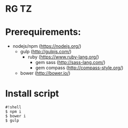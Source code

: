 # RG TZ

# Prerequirements:
* nodejs/npm (https://nodejs.org/)
  * gulp (http://gulpjs.com/)
    * ruby (https://www.ruby-lang.org/)
      * gem sass (http://sass-lang.com/)
      * gem compass (http://compass-style.org/)
  * bower (http://bower.io/)
  
# Install script
```
#!shell
$ npm i 
$ bower i
$ gulp
```  